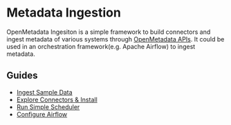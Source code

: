 # Metadata Ingestion

OpenMetadata Ingesiton is a simple framework to build connectors and ingest metadata of various systems through [OpenMetadata APIs](https://docs.open-metadata.org/v/docs/openmetadata-apis/apis).
It could be used in an orchestration framework(e.g. Apache Airflow) to ingest metadata.


## Guides

* [Ingest Sample Data](https://docs.open-metadata.org/v/docs/install/metadata-ingestion/ingest-sample-data)
* [Explore Connectors & Install](https://docs.open-metadata.org/v/docs/install/metadata-ingestion/connectors/)
* [Run Simple Scheduler](https://docs.open-metadata.org/v/docs/install/metadata-ingestion/scheduler)
* [Configure Airflow](https://docs.open-metadata.org/v/docs/install/metadata-ingestion/airflow)